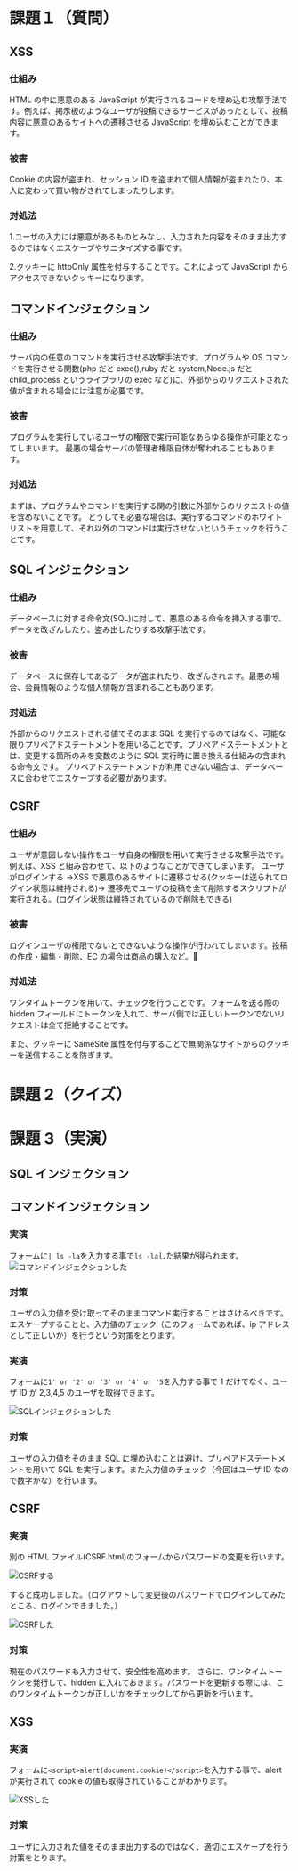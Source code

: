 # 課題１（質問）

## XSS

### 仕組み

HTML の中に悪意のある JavaScript が実行されるコードを埋め込む攻撃手法です。例えば、掲示板のようなユーザが投稿できるサービスがあったとして、投稿内容に悪意のあるサイトへの遷移させる JavaScript を埋め込むことができます。

### 被害

Cookie の内容が盗まれ、セッション ID を盗まれて個人情報が盗まれたり、本人に変わって買い物がされてしまったりします。

### 対処法

1.ユーザの入力には悪意があるものとみなし、入力された内容をそのまま出力するのではなくエスケープやサニタイズする事です。

2.クッキーに httpOnly 属性を付与することです。これによって JavaScript からアクセスできないクッキーになります。

## コマンドインジェクション

### 仕組み

サーバ内の任意のコマンドを実行させる攻撃手法です。プログラムや OS コマンドを実行させる関数(php だと exec(),ruby だと system,Node.js だと child_process というライブラリの exec など)に、外部からのリクエストされた値が含まれる場合には注意が必要です。

### 被害

プログラムを実行しているユーザの権限で実行可能なあらゆる操作が可能となってしまいます。
最悪の場合サーバの管理者権限自体が奪われることもあります。

### 対処法

まずは、プログラムやコマンドを実行する関の引数に外部からのリクエストの値を含めないことです。
どうしても必要な場合は、実行するコマンドのホワイトリストを用意して、それ以外のコマンドは実行させないというチェックを行うことです。

## SQL インジェクション

### 仕組み

データベースに対する命令文(SQL)に対して、悪意のある命令を挿入する事で、データを改ざんしたり、盗み出したりする攻撃手法です。

### 被害

データベースに保存してあるデータが盗まれたり、改ざんされます。最悪の場合、会員情報のような個人情報が含まれることもあります。

### 対処法

外部からのリクエストされる値でそのまま SQL を実行するのではなく、可能な限りプリペアドステートメントを用いることです。プリペアドステートメントとは、変更する箇所のみを変数のように SQL 実行時に置き換える仕組みの含まれる命令文です。
プリペアドステートメントが利用できない場合は、データベースに合わせてエスケープする必要があります。

## CSRF

### 仕組み

ユーザが意図しない操作をユーザ自身の権限を用いて実行させる攻撃手法です。例えば、XSS と組み合わせて、以下のようなことができてしまいます。
ユーザがログインする →XSS で悪意のあるサイトに遷移させる(クッキーは送られてログイン状態は維持される)→ 遷移先でユーザの投稿を全て削除するスクリプトが実行される。(ログイン状態は維持されているので削除もできる)

### 被害

ログインユーザの権限でないとできないような操作が行われてしまいます。投稿の作成・編集・削除、EC の場合は商品の購入など。

### 対処法

ワンタイムトークンを用いて、チェックを行うことです。フォームを送る際の hidden フィールドにトークンを入れて、サーバ側では正しいトークンでないリクエストは全て拒絶することです。

また、クッキーに SameSite 属性を付与することで無関係なサイトからのクッキーを送信することを防ぎます。

# 課題 2（クイズ）

# 課題 3（実演）

## SQL インジェクション

## コマンドインジェクション

### 実演

フォームに`| ls -la`を入力する事で`ls -la`した結果が得られます。
![コマンドインジェクションした](./images/COMMAND/CommandInjection.png)

### 対策

ユーザの入力値を受け取ってそのままコマンド実行することはさけるべきです。エスケープすることと、入力値のチェック（このフォームであれば、ip アドレスとして正しいか）を行うという対策をとります。

### 実演

フォームに`1' or '2' or '3' or '4' or '5`を入力する事で 1 だけでなく、ユーザ ID が 2,3,4,5 のユーザを取得できます。

![SQLインジェクションした](./images/SQL/SQLInjection.png)

### 対策

ユーザの入力値をそのまま SQL に埋め込むことは避け、プリペアドステートメントを用いて SQL を実行します。また入力値のチェック（今回はユーザ ID なので数字かな）を行います。

## CSRF

### 実演

別の HTML ファイル(CSRF.html)のフォームからパスワードの変更を行います。

![CSRFする](./images/CSRF/CSRF.png)

すると成功しました。（ログアウトして変更後のパスワードでログインしてみたところ、ログインできました。）

![CSRFした](./images/CSRF/CSRFSucess.png)

### 対策

現在のパスワードも入力させて、安全性を高めます。
さらに、ワンタイムトークンを発行して、hidden に入れておきます。パスワードを更新する際には、このワンタイムトークンが正しいかをチェックしてから更新を行います。

## XSS

### 実演

フォームに`<script>alert(document.cookie)</script>`を入力する事で、alert が実行されて cookie の値も取得されていることがわかります。

![XSSした](./images/XSS/XSS.png)

### 対策

ユーザに入力された値をそのまま出力するのではなく、適切にエスケープを行う対策をとります。
